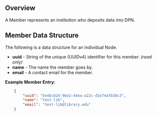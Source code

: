 ## Overview
A Member represents an institution who deposits data into DPN.

## Member Data Structure

The following is a data structure for an individual Node.
* **uuid** - String of the unique (UUIDv4) identifier for this member. _(read only)_
* **name** - The name the member goes by.
* **email** - A contact email for the member.

**Example Member Entry:**
```json
    {
        "uuid": "5e4bc824-9be2-44ea-a22c-d1e74afb30c3",
        "name": "test-lib",
        "email": "test-lib@library.edu"
    }
```
